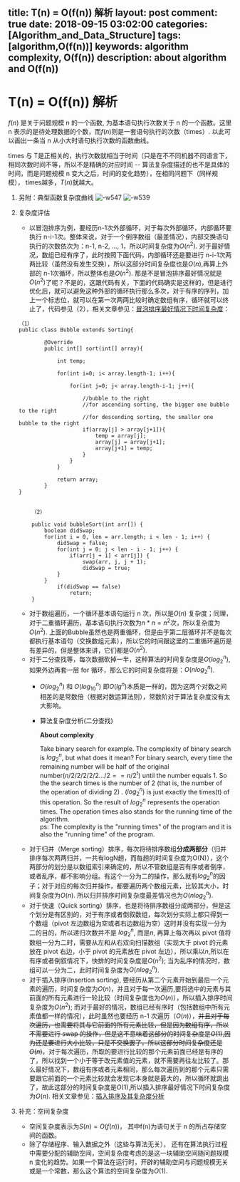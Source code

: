 title: T(n) = O(f(n)) 解析
layout: post
comment: true
date: 2018-09-15 03:02:00
categories: [Algorithm_and_Data_Structure]
tags: [algorithm,O(f(n))]
keywords: algorithm complexity, O(f(n))
description: about algorithm and O(f(n))
---


# T(n) = O(f(n)) 解析

$f(n)$ 是关于问题规模 n 的一个函数, 为基本语句执行次数关于 n 的一个函数。这里 n 表示的是待处理数据的个数，而$f(n)$则是一套语句执行的次数（times）. 以此可以画出一条当 n 从小大时语句执行次数的函数曲线。

times 与 T是正相关的，执行次数就相当于时间（只是在不不同机器不同语言下，相同次数时间不等，所以不是精确的对应时间 -- 算法复杂度描述的也不是具体的时间，而是问题规模 n 变大之后，时间的变化趋势），在相同问题下（同样规模）， times越多，$T(n)$就越大。

1. 另附：典型函数复杂度曲线
![-w547](media/15368194954352/15368198352876.jpg)
![-w539](media/15368194954352/15368198805892.jpg)
2. 复杂度评估
    * 以冒泡排序为例，要经历n-1次外部循环，对于每次外部循环，内部循环要执行 n-i-1次。整体来说，对于一个倒序数组（最差情况），内部交换语句执行的次数依次为：n-1, n-2, ..., 1，所以时间复杂度为$O(n^2)$. 对于最好情况，数组已经有序了，此时按照下面代码，内部循环还是要进行 n-i-1次两两比较（虽然没有发生交换），所以这部分时间复杂度也是$O(n)$,再算上外部的 n-1次循环，所以整体也是$O(n^2)$. 那是不是冒泡排序最好情况就是$O(n^2)$了呢？不是的，这跟代码有关，下面的代码确实是这样的，但是进行优化后，就可以避免这种外部的循环执行那么多次，对于有序的序列，加上一个标志位，就可以在第一次两两比较时确定数组有序，循环就可以终止了，代码参见（2），相关文章参见：[冒泡排序最好情况下时间复杂度](https://blog.csdn.net/spaceyqy/article/details/39392593)：
    ```
    （1）
    public class Bubble extends Sorting{
    
        	@Override
        	public int[] sort(int[] array){
        
        		int temp;
        
        		for(int i=0; i< array.length-1; i++){
        
                    for(int j=0; j< array.length-i-1; j++){
        
                        //bubble to the right
                        //for ascending sorting, the bigger one bubble to the right
                        //for descending sorting, the smaller one bubble to the right
                        if(array[j] > array[j+1]){
                            temp = array[j];
                            array[j] = array[j+1];
                            array[j+1] = temp;
                        }
                    }
                }
        
        		return array;
        	}
    }
    
    
        （2）
        
        public void bubbleSort(int arr[]) {
            boolean didSwap;
            for(int i = 0, len = arr.length; i < len - 1; i++) {
                didSwap = false;
                for(int j = 0; j < len - i - 1; j++) {
                    if(arr[j + 1] < arr[j]) {
                        swap(arr, j, j + 1);
                        didSwap = true;
                }
            }
                if(didSwap == false)
                    return;
        }    

    ```
    * 对于数组遍历，一个循环基本语句运行 n 次，所以是$O(n)$ 复杂度；同理，对于二重循环遍历，基本语句执行次数为$n*n = n^2$次，所以复杂度为$O(n^2)$. 上面的Bubble虽然也是两重循环，但是由于第二层循环并不是每次都执行基本语句（交换数组元素），所以它的时间跟这里的二重循环遍历是有差异的，但是整体来讲，它们都是$O(n^2)$.
    * 对于二分查找等，每次数据砍掉一半，这种算法的时间复杂度是$O(log_2^n)$, 如果外边再套一层 for 循环，那么它的时间复杂度将是：$O(nlog_2^n)$.
        * $O(log_2^n)$ 和 $O(log_{10}^n)$ 即$O(lg^n)$本质是一样的，因为这两个对数之间相差的是常数倍（根据对数运算法则），常数阶对于算法复杂度没有太大影响。
        
        * 算法复杂度分析(二分查找)

            **About complexity**
            
            Take binary search for example. The complexity of binary search is $log_2^n$, but what does it mean? For binary search, every time the remaining number will be half of the original number($n/2/2/2/2/2.../2 == n/2^t$) until the number equals 1. So the the search times is the number of 2 (that is, the number of the operation of dividing 2) . ($log_2^n$) is just exactly the times(t) of this operation. So the result of $log_2^n$ represents the operation times. The operation times also stands for the running time of the algorithm.   
            ps: The complexity is the "running times" of the program and it is also the "running time" of the program.
    * 对于归并（Merge sorting）排序，每次将待排序数组**分成两部分**（归并排序每次两两归并，一共有logN趟，而每趟的时间复杂度为O(N)），这个两部分的划分是以数组索引来确定的，所以不管数组是否有序或者倒序，或者乱序，都不影响分组。有这个一分为二的操作，那么就有$log_2^n$的因子；对于对应的每次归并操作，都要遍历两个数组元素，比较其大小，时间复杂度为$O(n)$. 所以归并排序时间复杂度最差情况也为$O(nlog_2^n)$.
    * 对于快速（Quick sorting）排序，也是将待排序数组分成两部分，但是这个划分是有区别的，对于有序或者倒叙数组，每次划分实际上都只得到一个数组（pivot 左边数组为空或者右边数组为空）这时并没有实现一分为二的目的，所以递归次数并不是 $log_2^n$, 而是$n$, 再算上每次再以 pivot 值将数组一分为二时，需要从左和从右双向扫描数组（实现大于 pivot 的元素放在 pivot 右边，小于 pivot 的元素放在 pivot 左边），所以乘以$n$,所以在有序或者倒叙情况下，快排的时间复杂度是$O(n^2)$; 当为乱序的情况时，数组可以一分为二，此时时间复杂度为$O(nlog_2^n)$.
    * 对于插入排序(Insertion sorting), 要经历从第二个元素开始到最后一个元素的遍历，时间复杂度为$O(n)$，并且对于每一次遍历,要将选中的元素与其前面的所有元素进行一轮比较（时间复杂度也为$O(n)$），所以插入排序时间复杂度为$O(n^2)$; 而对于最好的情况，数组已经有序时（包括数组中所有元素值都一样的情况），此时虽然也要经历 n-1 次遍历（$O(n)$），~~并且对于每次遍历，也需要将其与它前面的所有元素比较，但是因为数组有序，所以不需要进行 swap 的操作，但是这不意味着这部分的时间复杂度是$O(1)$,因为还是要进行大小比较，只是不交换罢了，所以这部分时间复杂度还是$O(n)$~~，对于每次遍历，所取的要进行比较的那个元素前面已经是有序的了，所以找到一个小于等于改元素值的元素，就不需要再往左比较了。那么最好情况下，数组有序或者元素相同，那么每次遍历到的那个元素只需要跟它前面的一个元素比较就会发现它本身就是最大的，所以循环就跳出了，故此这部分的时间复杂度是$O(1)$,所以插入排序最好情况下时间复杂度为$O(n)$.
      相关文章参见：[插入排序及其复杂度分析](https://www.cnblogs.com/jiqingwu/p/insertion_sort_algorithm.html)

3. 补充：空间复杂度
    * 空间复杂度表示为$S(n) = O(f(n))$， 其中f(n)为语句关于 n 的所占存储空间的函数。
    * 除了存储程序、输入数据之外（这些与算法无关）， 还有在算法执行过程中需要分配的辅助空间，空间复杂度考虑的是这一块辅助空间随问题规模 n 变化的趋势。如果一个算法在运行时，开辟的辅助空间与问题规模无关或是一个常数，那么这个算法的空间复杂度为$O(1)$.
